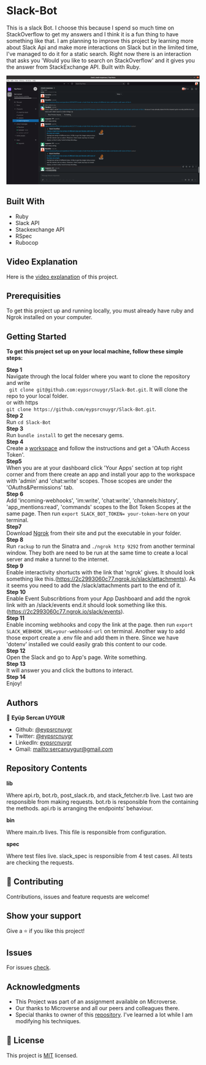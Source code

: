 # Slack-Bot
This is a slack Bot. I choose this because I spend so much time on StackOverflow to get my answers and I think it is a fun thing to have something like that.
I am planning to improve this project by learning more about Slack Api and make more interactions on Slack
but in the limited time, I've managed to do it for a static search. Right now there is an interaction that asks you 'Would you like to search on StackOverflow' and it gives you the answer from StackExchange API. Built with Ruby.

![screenshot](./assets/Screenshot.png)

## Built With
* Ruby
* Slack API
* Stackexchange API
* RSpec
* Rubocop

## Video Explanation

Here is the [video explanation](https://www.loom.com/share/de84556995414869b6f6e127f291ac27) of this project.

## Prerequisities

To get this project up and running locally, you must already have ruby and Ngrok installed on your computer.

## Getting Started

**To get this project set up on your local machine, follow these simple steps:**

**Step 1**<br>
Navigate through the local folder where you want to clone the repository and write<br>
``` git clone git@github.com:eypsrcnuygr/Slack-Bot.git```. It will clone the repo to your local folder.<br>
or with https<br>
```git clone https://github.com/eypsrcnuygr/Slack-Bot.git```.<br>
**Step 2**<br>
Run ```cd Slack-Bot```<br>
**Step 3**<br>
Run ```bundle install``` to get the necesary gems.<br>
**Step 4**<br>
Create a [workspace](https://slack.com/get-started#/create) and follow the instructions and get a 'OAuth Access Token'.<br>
**Step5**<br>
When you are at your dashboard click 'Your Apps' section at top right corner and from there create an app and install your app to the workspace with 'admin' and 'chat:write' scopes. Those scopes are under the 'OAuths&Permissions' tab.<br>
**Step 6**<br>
Add 'incoming-webhooks', 'im:write', 'chat:write', 'channels:history', 'app_mentions:read', 'commands' scopes to the Bot Token Scopes at the same page. Then run ```export SLACK_BOT_TOKEN= your-token-here``` on your terminal.<br>
**Step7**<br>
Download [Ngrok](https://ngrok.com/) from their site and put the executable in your folder.<br>
**Step 8**<br>
Run ```rackup``` to run the Sinatra and ```./ngrok http 9292``` from another terminal window. They both are need to be run at the same time to create a local server and make a tunnel to the internet.<br>
**Step 9**<br>
Enable interactivity shortucts with the link that 'ngrok' gives. It should look something like this.(https://2c2993060c77.ngrok.io/slack/attachments). As it seems you need to add the /slack/attachments part to the end of it.<br>
**Step 10**<br>
Enable Event Subscribtions from your App Dashboard and add the ngrok link with an /slack/events end.it should look something like this.(https://2c2993060c77.ngrok.io/slack/events).<br>
**Step 11**<br>
Enable incoming webhooks and copy the link at the page. then run ```export SLACK_WEBHOOK_URL=your-webhookd-url``` on terminal. Another way to add those export create a .env file and add them in there. Since we have 'dotenv' installed we could easily grab this content to our code.<br>
**Step 12**<br>
Open the Slack and go to App's page. Write something.<br>
**Step 13**<br>
It will answer you and click the buttons to interact.<br>
**Step 14**<br>
Enjoy!<br>

## Authors

👤 **Eyüp Sercan UYGUR**

-   Github: [@eypsrcnuygr](https://github.com/eypsrcnuygr)
-   Twitter: [@eypsrcnuygr](https://twitter.com/eypsrcnuygr)
-   LinkedIn: [eypsrcnuygr](https://www.linkedin.com/in/eypsrcnuygr/)
-   Gmail: <mailto:sercanuygur@gmail.com>


## Repository Contents

**lib**

Where api.rb, bot.rb, post_slack.rb, and stack_fetcher.rb live. Last two are responsible from making requests. bot.rb is responsible from the containing the methods. api.rb is arranging the endpoints' behaviour.

**bin**

Where main.rb lives. This file is responsible from configuration.

**spec**

Where test files live. slack_spec is responsible from 4 test cases. All tests are checking the requests.

## 🤝 Contributing

Contributions, issues and feature requests are welcome!

## Show your support

Give a ⭐️ if you like this project!

## Issues

For issues [check](https://github.com/eypsrcnuygr/Slack-Bot/issues).

## Acknowledgments

-   This Project was part of an assignment available on Microverse.
-   Our thanks to Microverse and all our peers and colleagues there.
-   Special thanks to owner of this [repository](https://github.com/ozovalihasan/slack-tictactoe-bot). I've learned a lot while I am modifying his techniques.

## 📝 License

This project is [MIT](lic.url) licensed.
